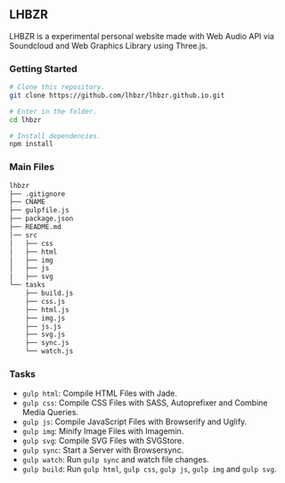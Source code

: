 ## LHBZR
LHBZR is a experimental personal website made with Web Audio API via Soundcloud and Web Graphics Library using Three.js.

### Getting Started
```sh
# Clone this repository.
git clone https://github.com/lhbzr/lhbzr.github.io.git

# Enter in the folder.
cd lhbzr

# Install dependencies.
npm install
```

### Main Files
```sh
lhbzr
├── .gitignore
├── CNAME
├── gulpfile.js
├── package.json
├── README.md
│── src
│   ├── css
│   ├── html
│   ├── img
│   ├── js
│   ├── svg
└── tasks
    ├── build.js
    ├── css.js
    ├── html.js
    ├── img.js
    ├── js.js
    ├── svg.js
    ├── sync.js
    └── watch.js
```

### Tasks
- `gulp html`: Compile HTML Files with Jade.
- `gulp css`: Compile CSS Files with SASS, Autoprefixer and Combine Media Queries.
- `gulp js`: Compile JavaScript Files with Browserify and Uglify.
- `gulp img`: Minify Image Files with Imagemin.
- `gulp svg`: Compile SVG Files with SVGStore.
- `gulp sync`: Start a Server with Browsersync.
- `gulp watch`: Run `gulp sync` and watch file changes.
- `gulp build`: Run `gulp html`, `gulp css`, `gulp js`, `gulp img` and `gulp svg`.
